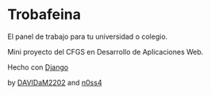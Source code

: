 # Trobafeina

El panel de trabajo para tu universidad o colegio.

Mini proyecto del CFGS en Desarrollo de Aplicaciones Web.

Hecho con [Django](https://www.djangoproject.com/)

by [DAVIDaM2202](https://github.com/DAVIDaM2202) and [n0ss4](https://github.com/n0ss4)
